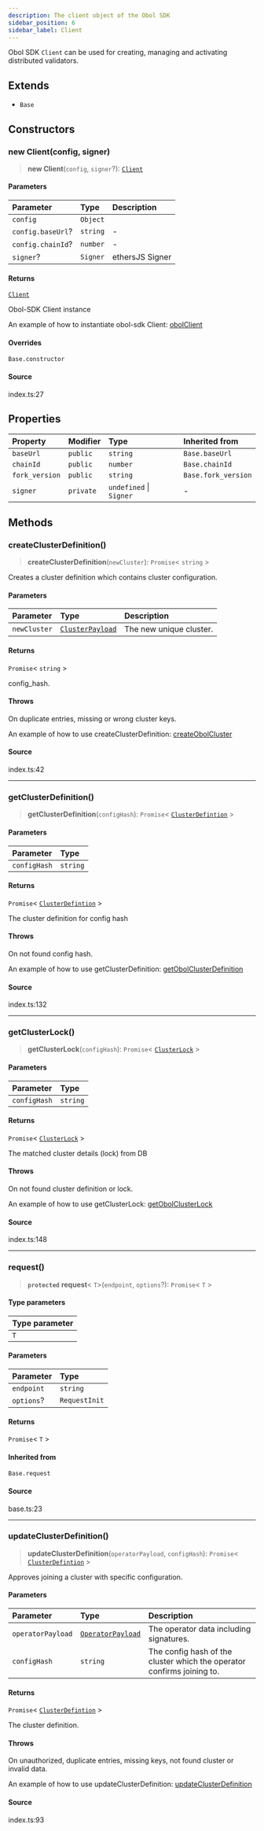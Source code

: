 ```yaml
---
description: The client object of the Obol SDK
sidebar_position: 6
sidebar_label: Client
---
```

Obol SDK `Client` can be used for creating, managing and activating distributed validators.

## Extends

- `Base`

## Constructors

### new Client(config, signer)

> **new Client**(`config`, `signer`?): [`Client`](Client.md)

#### Parameters

| Parameter | Type | Description |
| :------ | :------ | :------ |
| `config` | `Object` |  |
| `config.baseUrl`? | `string` | - |
| `config.chainId`? | `number` | - |
| `signer`? | `Signer` | ethersJS Signer |

#### Returns

[`Client`](Client.md)

Obol-SDK Client instance

An example of how to instantiate obol-sdk Client:
[obolClient](https://github.com/ObolNetwork/obol-sdk-examples/blob/main/TS-Example/index.ts#L29)

#### Overrides

`Base.constructor`

#### Source

index.ts:27

## Properties

| Property | Modifier | Type | Inherited from |
| :------ | :------ | :------ | :------ |
| `baseUrl` | `public` | `string` | `Base.baseUrl` |
| `chainId` | `public` | `number` | `Base.chainId` |
| `fork_version` | `public` | `string` | `Base.fork_version` |
| `signer` | `private` | `undefined` \| `Signer` | - |

## Methods

### createClusterDefinition()

> **createClusterDefinition**(`newCluster`): `Promise`< `string` \>

Creates a cluster definition which contains cluster configuration.

#### Parameters

| Parameter | Type | Description |
| :------ | :------ | :------ |
| `newCluster` | [`ClusterPayload`](../interfaces/ClusterPayload.md) | The new unique cluster. |

#### Returns

`Promise`< `string` \>

config_hash.

#### Throws

On duplicate entries, missing or wrong cluster keys.

An example of how to use createClusterDefinition:
[createObolCluster](https://github.com/ObolNetwork/obol-sdk-examples/blob/main/TS-Example/index.ts)

#### Source

index.ts:42

***

### getClusterDefinition()

> **getClusterDefinition**(`configHash`): `Promise`< [`ClusterDefintion`](../interfaces/ClusterDefintion.md) \>

#### Parameters

| Parameter | Type |
| :------ | :------ |
| `configHash` | `string` |

#### Returns

`Promise`< [`ClusterDefintion`](../interfaces/ClusterDefintion.md) \>

The  cluster definition for config hash

#### Throws

On not found config hash.

An example of how to use getClusterDefinition:
[getObolClusterDefinition](https://github.com/ObolNetwork/obol-sdk-examples/blob/main/TS-Example/index.ts)

#### Source

index.ts:132

***

### getClusterLock()

> **getClusterLock**(`configHash`): `Promise`< [`ClusterLock`](../interfaces/ClusterLock.md) \>

#### Parameters

| Parameter | Type |
| :------ | :------ |
| `configHash` | `string` |

#### Returns

`Promise`< [`ClusterLock`](../interfaces/ClusterLock.md) \>

The matched cluster details (lock) from DB

#### Throws

On not found cluster definition or lock.

An example of how to use getClusterLock:
[getObolClusterLock](https://github.com/ObolNetwork/obol-sdk-examples/blob/main/TS-Example/index.ts)

#### Source

index.ts:148

***

### request()

> **`protected`** **request**&lt; `T`\>(`endpoint`, `options`?): `Promise`&lt;  `T` \>

#### Type parameters

| Type parameter |
| :------ |
| `T` |

#### Parameters

| Parameter | Type |
| :------ | :------ |
| `endpoint` | `string` |
| `options`? | `RequestInit` |

#### Returns

`Promise`< `T` \>

#### Inherited from

`Base.request`

#### Source

base.ts:23

***

### updateClusterDefinition()

> **updateClusterDefinition**(`operatorPayload`, `configHash`): `Promise`< [`ClusterDefintion`](../interfaces/ClusterDefintion.md) \>

Approves joining a cluster with specific configuration.

#### Parameters

| Parameter | Type | Description |
| :------ | :------ | :------ |
| `operatorPayload` | [`OperatorPayload`](../type-aliases/OperatorPayload.md) | The operator data including signatures. |
| `configHash` | `string` | The config hash of the cluster which the operator confirms joining to. |

#### Returns

`Promise`< [`ClusterDefintion`](../interfaces/ClusterDefintion.md) \>

The cluster definition.

#### Throws

On unauthorized, duplicate entries, missing keys, not found cluster or invalid data.

An example of how to use updateClusterDefinition:
[updateClusterDefinition](https://github.com/ObolNetwork/obol-sdk-examples/blob/main/TS-Example/index.ts)

#### Source

index.ts:93
